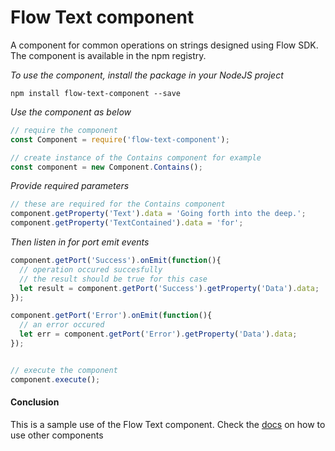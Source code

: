 # Flow Text component
A component for common operations on strings designed using Flow SDK. The component is available in the npm registry.

*To use the component, install the package in your NodeJS project*

```
npm install flow-text-component --save
```

*Use the component as below*

```javascript
// require the component
const Component = require('flow-text-component');

// create instance of the Contains component for example
const component = new Component.Contains();
```

*Provide required parameters*

```javascript
// these are required for the Contains component
component.getProperty('Text').data = 'Going forth into the deep.';
component.getProperty('TextContained').data = 'for';
```

*Then listen in for port emit events*
```javascript
component.getPort('Success').onEmit(function(){
  // operation occured succesfully
  // the result should be true for this case
  let result = component.getPort('Success').getProperty('Data').data;
});

component.getPort('Error').onEmit(function(){
  // an error occured
  let err = component.getPort('Error').getProperty('Data').data;
});


// execute the component
component.execute();
```

#### Conclusion

This is a sample use of the Flow Text component. Check the [docs](./docs/) on how to use other components